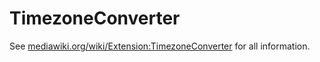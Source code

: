 TimezoneConverter
=================

See [mediawiki.org/wiki/Extension:TimezoneConverter](https://www.mediawiki.org/wiki/Extension:TimezoneConverter) for all information.
